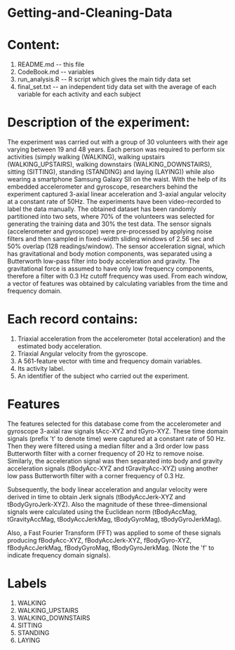 # Getting-and-Cleaning-Data

# Content:
1) README.md -- this file
2) CodeBook.md -- variables
3) run_analysis.R -- R script which gives the main tidy data set
4) final_set.txt -- an independent tidy data set with the average of each variable for each activity and each subject

# Description of the experiment:
The experiment was carried out with a group of 30 volunteers with their age varying between 19 and 48 years. Each person was required to perform six activities (simply walking (WALKING), walking upstairs (WALKING_UPSTAIRS), walking downstairs (WALKING_DOWNSTAIRS), sitting (SITTING), standing (STANDING) and laying (LAYING)) while also wearing a smartphone Samsung Galaxy SII on the waist. With the help of its embedded accelerometer and gyroscope, researchers behind the experiment captured 3-axial linear acceleration and 3-axial angular velocity at a constant rate of 50Hz. The experiments have been video-recorded to label the data manually. The obtained dataset has been randomly partitioned into two sets, where 70% of the volunteers was selected for generating the training data and 30% the test data.
The sensor signals (accelerometer and gyroscope) were pre-processed by applying noise filters and then sampled in fixed-width sliding windows of 2.56 sec and 50% overlap (128 readings/window). The sensor acceleration signal, which has gravitational and body motion components, was separated using a Butterworth low-pass filter into body acceleration and gravity. The gravitational force is assumed to have only low frequency components, therefore a filter with 0.3 Hz cutoff frequency was used. From each window, a vector of features was obtained by calculating variables from the time and frequency domain.

# Each record contains:
1) Triaxial acceleration from the accelerometer (total acceleration) and the estimated body acceleration.
2) Triaxial Angular velocity from the gyroscope.
3) A 561-feature vector with time and frequency domain variables.
4) Its activity label.
5) An identifier of the subject who carried out the experiment.

# Features

The features selected for this database come from the accelerometer and gyroscope 3-axial raw signals tAcc-XYZ and tGyro-XYZ. These time domain signals (prefix 't' to denote time) were captured at a constant rate of 50 Hz. 
Then they were filtered using a median filter and a 3rd order low pass Butterworth filter with a corner frequency of 20 Hz to remove noise. Similarly, the acceleration signal was then separated into body and gravity acceleration signals (tBodyAcc-XYZ and tGravityAcc-XYZ) using another low pass Butterworth filter with a corner frequency of 0.3 Hz. 

Subsequently, the body linear acceleration and angular velocity were derived in time to obtain Jerk signals (tBodyAccJerk-XYZ and tBodyGyroJerk-XYZ). Also the magnitude of these three-dimensional signals were calculated using the Euclidean norm (tBodyAccMag, tGravityAccMag, tBodyAccJerkMag, tBodyGyroMag, tBodyGyroJerkMag). 

Also, a Fast Fourier Transform (FFT) was applied to some of these signals producing fBodyAcc-XYZ, fBodyAccJerk-XYZ, fBodyGyro-XYZ, fBodyAccJerkMag, fBodyGyroMag, fBodyGyroJerkMag. (Note the 'f' to indicate frequency domain signals). 

# Labels

1) WALKING
2) WALKING_UPSTAIRS
3) WALKING_DOWNSTAIRS
4) SITTING
5) STANDING
6) LAYING
